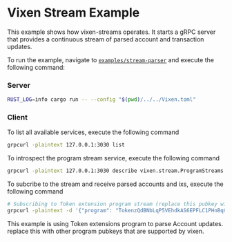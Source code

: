 # Vixen Stream Example

This example shows how vixen-streams operates. It starts a gRPC server that provides a continuous stream of parsed account and transaction updates.

To run the example, navigate to [`examples/stream-parser`](/examples/stream-parser/) and execute the following command:

### Server

```bash
RUST_LOG=info cargo run -- --config "$(pwd)/../../Vixen.toml"
```

### Client

To list all available services, execute the following command

```bash
grpcurl -plaintext 127.0.0.1:3030 list
```

To introspect the program stream service, execute the following command

```bash
grpcurl -plaintext 127.0.0.1:3030 describe vixen.stream.ProgramStreams.Subscribe
```

To subcribe to the stream and receive parsed accounts and ixs, execute the following command

```bash
# Subscribing to Token extension program stream (replace this pubkey with the desired program pubkey that is supported by vixen)
grpcurl -plaintext -d '{"program": "TokenzQdBNbLqP5VEhdkAS6EPFLC1PHnBqCXEpPxuEb"}' 127.0.0.1:3030 vixen.stream.ProgramStreams/Subscribe
```

This example is using Token extensions program to parse Account updates.
replace this with other program pubkeys that are supported by vixen.

